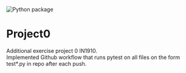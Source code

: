 ![Python package](https://github.com/Jonnyigeh/Project0/workflows/Python%20package/badge.svg)
# Project0
Additional exercise project 0 IN1910.  
Implemented Github workflow that runs pytest on all files on the form test*.py in repo after each push.

